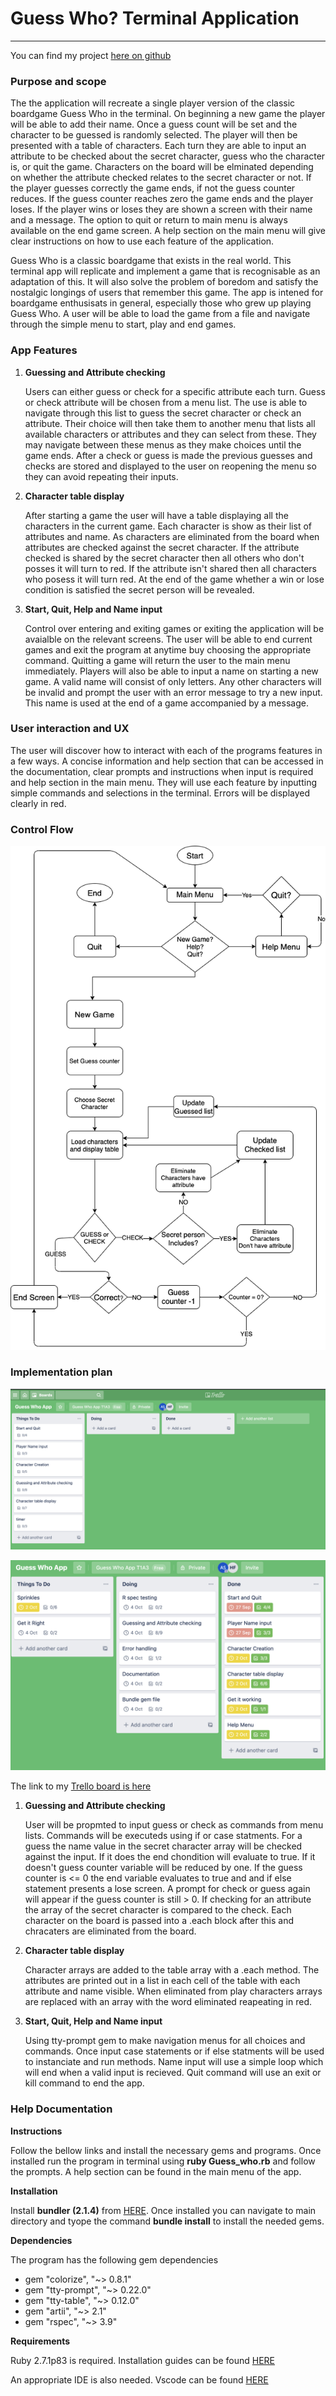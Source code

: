 # Guess Who? Terminal Application

___

You can find my project [here on github](https://github.com/ArronSchick/Guess_Who)

### Purpose and scope

The the application will recreate a single player version of the classic boardgame Guess Who in the terminal. On beginning a new game the player will be able to add their name. Once a guess count will be set and the character to be guessed is randomly selected. The player will then be presented with a table of characters. Each turn they are able to input an attribute to be checked about the secret character, guess who the character is, or quit the game. Characters on the board will be elminated depending on whether the attribute checked relates to the secret character or not. If the player guesses correctly the game ends, if not the guess counter reduces. If the guess counter reaches zero the game ends and the player loses. If the player wins or loses they are shown a screen with their name and a message. The option to quit or return to main menu is always available on the end game screen. A help section on the main menu will give clear instructions on how to use each feature of the application.

Guess Who is a classic boardgame that exists in the real world. This terminal app will replicate and implement a game that is recognisable as an adaptation of this. It will also solve the problem of boredom and satisfy the nostalgic longings of users that remember this game. The app is intened for boardgame enthusisats in general, especially those who grew up playing Guess Who. A user will be able to load the game from a file and navigate through the simple menu to start, play and end games.



### App Features

1. **Guessing and Attribute checking**

   Users can either guess or check for a specific attribute each turn. Guess or check attribute will be chosen from a menu list. The use is able to navigate through this list to guess the secret character or check an attribute. Their choice will then take them to another menu that lists all available characters or attributes and they can select from these. They may navigate between these menus as they make choices until the game ends. After a check or guess is made the previous guesses and checks are stored and displayed to the user on reopening the menu so they can avoid repeating their inputs.

   

2. **Character table display**

   After starting a game the user will have a table displaying all the characters in the current game. Each character is show as their list of attributes and name. As characters are eliminated from the board when attributes are checked against the secret character. If the attribute checked is shared by the secret character then all others who don't posses it will turn to red. If the attribute isn't shared then all characters who posess it will turn red. At the  end of the game whether a win or lose condition is satisfied the secret person will be revealed.

3. **Start, Quit, Help and Name input**

   Control over entering and exiting games or exiting the application will be avaialble on the relevant screens. The user will be able to end current games and exit the program at anytime buy choosing the appropriate command. Quitting a game will return the user to the main menu immediately. Players will also be able to input a name on starting a new game. A valid name will consist of only letters. Any other characters will be invalid and prompt the user with an error message to try a new input. This name is used at the end of a game accompanied by a message.

   

### User interaction and UX

The user will discover how to interact with each of the programs features in a few ways. A concise information and help section that can be accessed in the documentation, clear prompts and instructions when input is required and help section in the main menu. They will use each feature by inputting simple commands and selections in the terminal. Errors will be displayed clearly in red.

### Control Flow

![Guess Who App Control Flow Diagram](docs/Control_flow_Guess_Who.png)



### Implementation plan

![Trello board](docs/Trello.png)

![Trello deadlines](docs/trello2.png)

The link to my [Trello board is here](https://trello.com/invite/b/LxEJU9nQ/37fabf924561b929e1a002054ce58ad4/guess-who-app)

1. **Guessing and Attribute checking**

   User will be propmted to input guess or check as commands from menu lists. Commands will be executeds using if or case statments. For a guess the name value in the secret character array will be checked against the input. If it does the end chondition will evaluate to true. If it doesn't guess counter variable will be reduced by one. If the guess counter is <= 0 the end variable evaluates to true and and if else statement presents a lose screen. A prompt for check or guess again will appear if the guess counter is still > 0. If checking for an attribute the array of the secret character is compared to the check. Each character on the board is passed into a .each block after this and chracaters are eliminated from the board.

2. **Character table display**

   Character arrays are added to the table array with a .each method. The attributes are printed out in a list in each cell of the table with each attribute and name visible. When eliminated from play characters arrays are replaced with an array with the word eliminated reapeating in red.

3. **Start, Quit, Help and Name input**

   Using tty-prompt gem to make navigation menus for all choices and commands. Once input case statements or if else statments will be used to instanciate and run methods. Name input will use a simple loop which will end when a valid input is recieved. Quit command will use an exit or kill command to end the app.

   

### Help Documentation

**Instructions**

Follow the bellow links and install the necessary gems and programs. Once installed run the program in terminal using **ruby Guess_who.rb** and follow the prompts. A help section can be found in the main menu of the app.

**Installation**

Install **bundler (2.1.4)** from [HERE](https://rubygems.org/gems/bundler). Once installed you can navigate to main directory and tyope the command **bundle install** to install the needed gems.

**Dependencies**

The program has the following gem dependencies

- gem "colorize", "~> 0.8.1"
- gem "tty-prompt", "~> 0.22.0"
- gem "tty-table", "~> 0.12.0"
- gem "artii", "~> 2.1"
- gem "rspec", "~> 3.9"

**Requirements**

Ruby 2.7.1p83 is required. Installation guides can be found [HERE](https://www.ruby-lang.org/en/)

An appropriate IDE is also needed. Vscode can be found [HERE](https://code.visualstudio.com/)